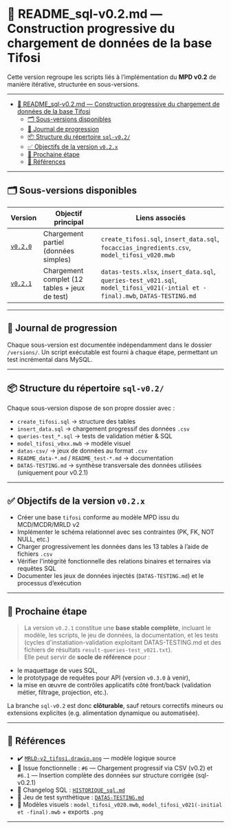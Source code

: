 # 📘 README_sql-v0.2.md — Construction progressive du chargement de données de la base Tifosi

Cette version regroupe les scripts liés à l’implémentation du **MPD v0.2** de manière itérative, structurée en sous-versions.

---

- [📘 README\_sql-v0.2.md — Construction progressive du chargement de données de la base Tifosi](#-readme_sql-v02md--construction-progressive-du-chargement-de-données-de-la-base-tifosi)
  - [🗂️ Sous-versions disponibles](#️-sous-versions-disponibles)
  - [🔄 Journal de progression](#-journal-de-progression)
  - [📦 Structure du répertoire `sql-v0.2/`](#-structure-du-répertoire-sql-v02)
  - [✅ Objectifs de la version `v0.2.x`](#-objectifs-de-la-version-v02x)
  - [🧱 Prochaine étape](#-prochaine-étape)
  - [🔗 Références](#-références)

---

## 🗂️ Sous-versions disponibles

| Version         | Objectif principal                            | Liens associés |
|-----------------|-----------------------------------------------|----------------|
| [`v0.2.0`](./versions/sql-v0.2.0/README_data-v0.2.0.md) | Chargement partiel (données simples)              | `create_tifosi.sql`, `insert_data.sql`, `focaccias_ingredients.csv`, `model_tifosi_v020.mwb` |
| [`v0.2.1`](./versions/sql-v0.2.1/README_data-v0.2.1.md) | Chargement complet (12 tables + jeux de test)     | `datas-tests.xlsx`, `insert_data.sql`, `queries-test_v021.sql`, `model_tifosi_v021(-intial et -final).mwb`, `DATAS-TESTING.md` |

---

## 🔄 Journal de progression

Chaque sous-version est documentée indépendamment dans le dossier `/versions/`.
Un script exécutable est fourni à chaque étape, permettant un test incrémental dans MySQL.

---

## 📦 Structure du répertoire `sql-v0.2/`

Chaque sous-version dispose de son propre dossier avec :

- `create_tifosi.sql` → structure des tables
- `insert_data.sql` → chargement progressif des données `.csv`
- `queries-test_*.sql` → tests de validation métier & SQL
- `model_tifosi_v0xx.mwb` → modèle visuel
- `datas-csv/` → jeux de données au format `.csv`
- `README_data-*.md` / `README_test-*.md` → documentation
- `DATAS-TESTING.md` → synthèse transversale des données utilisées (uniquement pour v0.2.1)

---

## ✅ Objectifs de la version `v0.2.x`

- Créer une base `tifosi` conforme au modèle MPD issu du MCD/MCDR/MRLD v2
- Implémenter le schéma relationnel avec ses contraintes (PK, FK, NOT NULL, etc.)
- Charger progressivement les données dans les 13 tables à l’aide de fichiers `.csv`
- Vérifier l'intégrité fonctionnelle des relations binaires et ternaires via requêtes SQL
- Documenter les jeux de données injectés (`DATAS-TESTING.md`) et le processus d’exécution

---

## 🧱 Prochaine étape

> La version `v0.2.1` constitue une **base stable complète**, incluant le modèle, les scripts, le jeu de données, la documentation, et les tests (cycles d'instatiation-validation exploitant DATAS-TESTING.md et des fichiers de résultats `result-queries-test_v021.txt`).  
> Elle peut servir de **socle de référence** pour :

- le maquettage de vues SQL,
- le prototypage de requêtes pour API (version `v0.3.0` à venir),
- la mise en œuvre de contrôles applicatifs côté front/back (validation métier, filtrage, projection, etc.).

La branche `sql-v0.2` est donc **clôturable**, sauf retours correctifs mineurs ou extensions explicites (e.g. alimentation dynamique ou automatisée).

---

## 🔗 Références

- ✔️ [`MRLD-v2_tifosi.drawio.png`](../../model/MRLD-v2_tifosi.drawio.png) — modèle logique source
- 🧠 Issue fonctionnelle : `#6` — Chargement progressif via CSV (v0.2) et `#6.1` — Insertion complète des données sur structure corrigée (sql-v0.2.1)
- 📘 Changelog SQL : [`HISTORIQUE_sql.md`](./HISTORIQUE_sql.md)
- 🧪 Jeu de test synthétique : [`DATAS-TESTING.md`](./versions/sql-v0.2.1/DATAS-TESTING.md)
- 🔁 Modèles visuels : `model_tifosi_v020.mwb`, `model_tifosi_v021(-initial et -final).mwb` + exports `.png`

---
